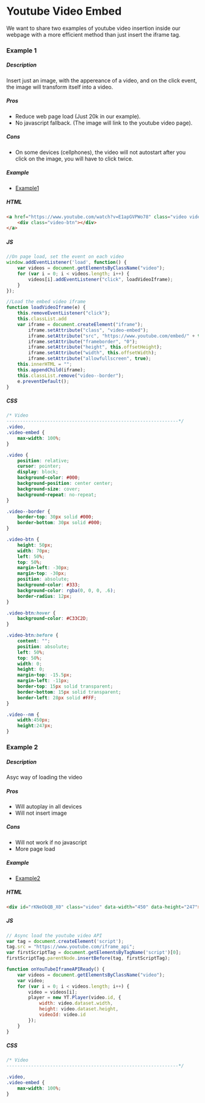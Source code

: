 # Youtube Video Embed
We want to share two examples of youtube video insertion inside our webpage with a more efficient method than just insert the iframe tag.

### Example 1
##### Description
Insert just an image, with the appereance of a video, and on the click event, the image will transform itself into a video.
##### Pros
  - Reduce web page load (Just 20k in our example).
  - No javascript fallback. (The image will link to the youtube video page).
##### Cons
  - On some devices (cellphones), the video will not autostart after you click on the image, you will have to click twice.
##### Example
* [Example1]
##### HTML
```html
<a href="https://www.youtube.com/watch?v=E1apGVPWo78" class="video video--border video--nm" style="background-image: url('http://img.youtube.com/vi/E1apGVPWo78/0.jpg');" data-id="E1apGVPWo78">
    <div class="video-btn"></div>
</a>
```
##### JS
```js
//On page load, set the event on each video
window.addEventListener('load', function() {
    var videos = document.getElementsByClassName("video");
    for (var i = 0; i < videos.length; i++) {
        videos[i].addEventListener("click", loadVideoIframe);
    }
});

//Load the embed video iframe
function loadVideoIframe(e) {
    this.removeEventListener("click");
    this.classList.add
    var iframe = document.createElement("iframe");
        iframe.setAttribute("class", "video-embed");
        iframe.setAttribute("src", "https://www.youtube.com/embed/" + this.dataset.id+"?autoplay=1");
        iframe.setAttribute("frameborder", "0");
        iframe.setAttribute("height", this.offsetHeight);
        iframe.setAttribute("width", this.offsetWidth);
        iframe.setAttribute("allowfullscreen", true);
    this.innerHTML = "";
    this.appendChild(iframe);
    this.classList.remove("video--border");
    e.preventDefault();
}
```

##### CSS
```css
/* Video
---------------------------------------------------------------*/
.video,
.video-embed {
    max-width: 100%;
}

.video {
    position: relative;
    cursor: pointer;
    display: block;
    background-color: #000;
    background-position: center center;
    background-size: cover;
    background-repeat: no-repeat;
}

.video--border {
    border-top: 30px solid #000;
    border-bottom: 30px solid #000;
}

.video-btn {
    height: 50px;
    width: 70px;
    left: 50%;
    top: 50%;
    margin-left: -30px;
    margin-top: -30px;
    position: absolute;
	background-color: #333;
    background-color: rgba(0, 0, 0, .6);
	border-radius: 12px;
}

.video-btn:hover {
    background-color: #C33C2D;
}

.video-btn:before {
	content: "";
	position: absolute;
	left: 50%;
	top: 50%;
	width: 0;
	height: 0;
	margin-top: -15.5px;
	margin-left: -11px;
	border-top: 15px solid transparent;
	border-bottom: 15px solid transparent;
	border-left: 28px solid #FFF;
}

.video--nm {
    width:450px;
    height:247px;
}
```

### Example 2
##### Description
Asyc way of loading the video
##### Pros
  - Will autoplay in all devices
  - Will not insert image
##### Cons
  - Will not work if no javascript
  - More page load
##### Example
* [Example2]
##### HTML
```html
<div id="rKNeObQB_X0" class="video" data-width="450" data-height="247"></div>
```
##### JS
```js
// Async load the youtube video API
var tag = document.createElement('script');
tag.src = "https://www.youtube.com/iframe_api";
var firstScriptTag = document.getElementsByTagName('script')[0];
firstScriptTag.parentNode.insertBefore(tag, firstScriptTag);

function onYouTubeIframeAPIReady() {
    var videos = document.getElementsByClassName("video");
    var video;
    for (var i = 0; i < videos.length; i++) {
        video = videos[i];
        player = new YT.Player(video.id, {
            width: video.dataset.width,
            height: video.dataset.height,
            videoId: video.id
        });
    }
}
```

##### CSS
```css
/* Video
---------------------------------------------------------------*/

.video,
.video-embed {
    max-width: 100%;
}
```

[//]: #
   [Example1]: <https://github.com/joemccann/dillinger>
   [Example2]: <https://github.com/joemccann/dillinger.git>


